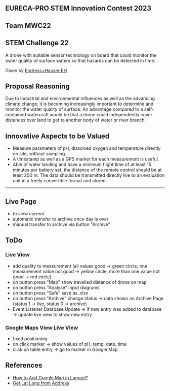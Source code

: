 ## EURECA-PRO STEM Innovation Contest 2023
## Team MWC22

## STEM Challenge 22
A drone with suitable sensor technology on board that could monitor the water quality of surface waters so that hazards can be detected in time.

Given by [Endress+Hauser EH](https://www.de.endress.com/de?wt_mc=paid-search.google.keyword.othr.de-brand.sc-germany.admedia&gad=1&gclid=CjwKCAjwl6OiBhA2EiwAuUwWZV75efmHGKmsGOK_1BNmxa9vt_WIKOXZXQtSlY9RPdTvKGHHTENJaRoCR7kQAvD_BwE)

## Proposal Reasoning
Due to industrial and environmental influences as well as the
advancing climate change, it is becoming increasingly important to
determine and monitor the water quality of surface. An advantage
compared to a self-contained watercraft would be that a drone
could independently cover distances over land to get to another
body of water or river branch.

## Innovative Aspects to be Valued
- Measure parameters of pH, dissolved oxygen and temperature
directly on site, without sampling.
- A timestamp as well as a GPS marker for each measurement is
useful.
- Able of water landing and have a minimum flight time of at
least 15 minutes per battery set, the distance of the remote
control should be at least 200 m. The data should be
transmitted directly live to an evaluation unit in a freely
convertible format and stored.

---

## Live Page
- to view current 
- automatic transfer to archive once day is over
- manual transfer to archive via button "Archive"

## ToDo
### Live View
- add quality to measurement (all values good -> green circle, one measurement value not good -> yellow circle, more than one value not good -> red circle)
- on button press "Map" show travelled distance of drone on map
- on button press "Analyse" input diagrams
- on button press "Safe" save as .xlsx
- on button press "Archive" change status -> data shown on Archive Page (status 1 -> live, status 0 -> archive)
- Event Listener Database Update -> if new entry was added to database -> update live view to show new entry

### Google Maps View Live View
- fixed positioning
- on click marker -> show values of pH, temp, date, time
- click on table entry -> go to marker in Google Map

## References
- [How to Add Google Map in Larvael?](https://www.itsolutionstuff.com/post/how-to-add-google-map-in-laravelexample.html)
- [Get Lat Long from Address](https://www.latlong.net/convert-address-to-lat-long.html)
